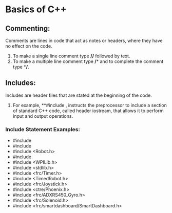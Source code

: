 # Basics of C++  
## Commenting:  
Comments are lines in code that act as notes or headers, where they have no effect on the code.  
1. To make a single line comment type **//** followed by text. 
2. To make a multiple line comment type **/*** and to complete the comment type ***/**.

## Includes:
Includes are header files that are stated at the beginning of the code.
1. For example, **#include <iostream>, instructs the preprocessor to include a section of standard C++ code, called header iostream, that allows it to perform input and output operations.
### Include Statement Examples:
- #include <string>
- #include <sstream>
- #include <Robot.h>
- #include <iostream>
- #include <WPILib.h>
- #include <stdlib.h>
- #include <frc/Timer.h>
- #include <TimedRobot.h>
- #include <frc/Joystick.h>
- #include <ctre/Phoenix.h>
- #include <frc/ADXRS450_Gyro.h>
- #include <frc/Solenoid.h>
- #include <frc/smartdashboard/SmartDashboard.h>

